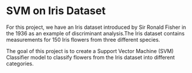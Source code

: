 # SVM on Iris Dataset
For this project, we have an Iris dataset introduced by Sir Ronald Fisher in the 1936 as an example of discriminant analysis.The Iris dataset contains measurements for 150 Iris flowers from three different species.

The goal of this project is to create a Support Vector Machine (SVM) Classifier model to classify flowers from the Iris dataset into different categories.
